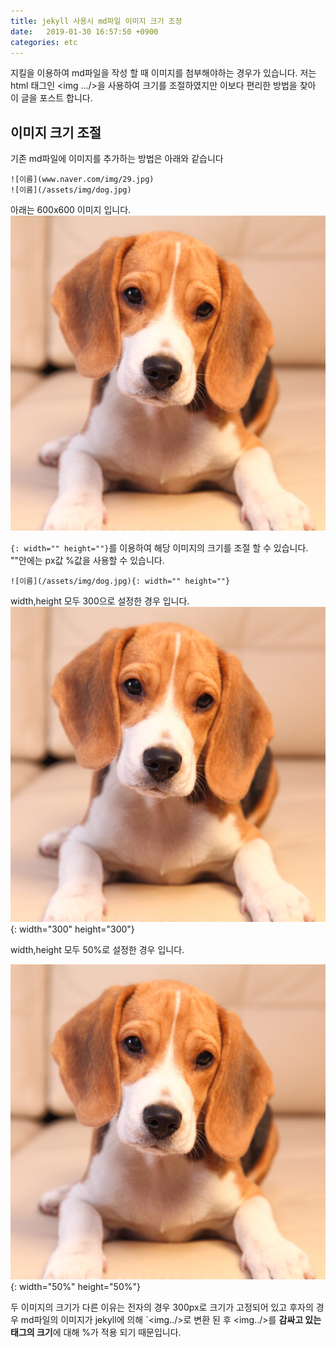 ```yaml
---
title: jekyll 사용시 md파일 이미지 크기 조정
date:   2019-01-30 16:57:50 +0900
categories: etc
---
```


지킬을 이용하여 md파일을 작성 할 때 이미지를 첨부해야하는 경우가 있습니다. 저는 html 태그인 <img .../>을 사용하여 크기를 조절하였지만 이보다 편리한 방법을 찾아 이 글을 포스트 합니다.

## 이미지 크기 조절

기존 md파일에 이미지를 추가하는 방법은 아래와 같습니다

    ![이름](www.naver.com/img/29.jpg)
    ![이름](/assets/img/dog.jpg)

아래는 600x600 이미지 입니다.
![dog](/assets/image/dog.JPG)

`{: width="" height=""}`를 이용하여 해당 이미지의 크기를 조절 할 수 있습니다.
""안에는 px값 %값을 사용할 수 있습니다.

    ![이름](/assets/img/dog.jpg){: width="" height=""}

width,height 모두 300으로 설정한 경우 입니다.  
![dog](/assets/image/dog.JPG){: width="300" height="300"}

width,height 모두 50%로 설정한 경우 입니다.  

![dog](/assets/image/dog.JPG){: width="50%" height="50%"}

두 이미지의 크기가 다른 이유는 전자의 경우 300px로 크기가 고정되어 있고
후자의 경우 md파일의 이미지가 jekyll에 의해 `<img../>로 변환 된 후 <img../>를 **감싸고 있는 태그의 크기**에 대해 %가 적용 되기 때문입니다.